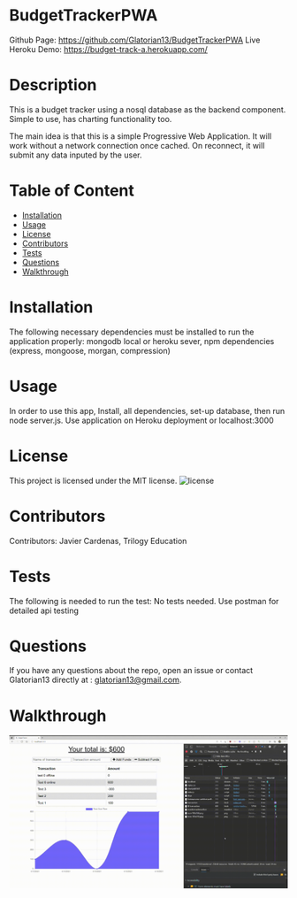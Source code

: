 # BudgetTrackerPWA
  Github Page: https://github.com/Glatorian13/BudgetTrackerPWA
  Live Heroku Demo: https://budget-track-a.herokuapp.com/
# Description
  This is a budget tracker using a nosql database as the backend component. Simple to use, has charting functionality too.

  The main idea is that this is a simple Progressive Web Application. It will work without a network connection once cached. On reconnect, it will submit any data inputed by the user.
  # Table of Content
  * [Installation](#installation)
  * [Usage](#usage)
  * [License](#license)
  * [Contributors](#contributors)
  * [Tests](#tests)
  * [Questions](#questions)
  * [Walkthrough](#walkthrough)
  # Installation
  The following necessary dependencies must be installed to run the application properly: mongodb local or heroku sever, npm dependencies (express, mongoose, morgan, compression)
  # Usage
  In order to use this app, Install, all dependencies, set-up database, then run node server.js. Use application on Heroku deployment or localhost:3000
  # License
  This project is licensed under the MIT license. 
  ![license](https://img.shields.io/badge/license-MIT-blue.svg)
  # Contributors
  ​Contributors: Javier Cardenas, Trilogy Education
  # Tests
  The following is needed to run the test: No tests needed. Use postman for detailed api testing
  # Questions
  If you have any questions about the repo, open an issue or contact Glatorian13 directly at : glatorian13@gmail.com.
  # Walkthrough
  ![Video](./media/wt.gif)